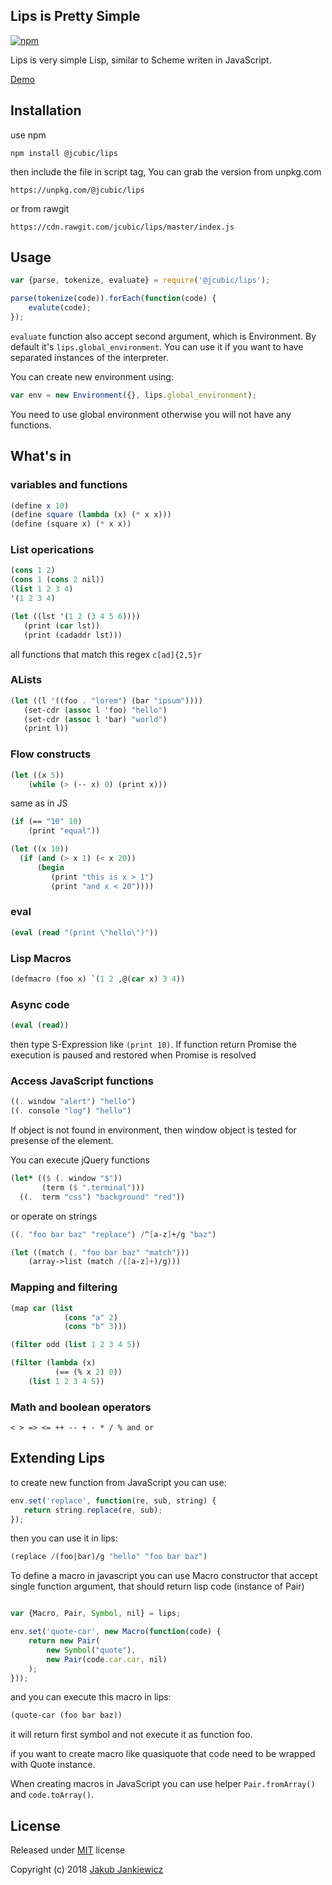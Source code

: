 ## Lips is Pretty Simple

[![npm](https://img.shields.io/badge/npm-0.1.0-blue.svg)](https://www.npmjs.com/package/@jcubic/lips)

Lips is very simple Lisp, similar to Scheme writen in JavaScript.

[Demo](https://codepen.io/jcubic/full/LQBaaV/)

## Installation

use npm

```
npm install @jcubic/lips
```

then include the file in script tag, You can grab the version from unpkg.com

```
https://unpkg.com/@jcubic/lips
```

or from rawgit

```
https://cdn.rawgit.com/jcubic/lips/master/index.js
```

## Usage

```javascript
var {parse, tokenize, evaluate} = require('@jcubic/lips');

parse(tokenize(code)).forEach(function(code) {
    evalute(code);
});
```

`evaluate` function also accept second argument, which is Environment.
By default it's `lips.global_environment`. You can use it if you want to
have separated instances of the interpreter.

You can create new environment using:

```javascript
var env = new Environment({}, lips.global_environment);
```

You need to use global environment otherwise you will not have any functions.

## What's in

### variables and functions

```scheme
(define x 10)
(define square (lambda (x) (* x x)))
(define (square x) (* x x))
```

### List operications

```scheme
(cons 1 2)
(cons 1 (cons 2 nil))
(list 1 2 3 4)
'(1 2 3 4)

(let ((lst '(1 2 (3 4 5 6))))
   (print (car lst))
   (print (cadaddr lst)))
```

all functions that match this regex `c[ad]{2,5}r`

### ALists

```scheme
(let ((l '((foo . "lorem") (bar "ipsum"))))
   (set-cdr (assoc l 'foo) "hello")
   (set-cdr (assoc l 'bar) "world")
   (print l))
```

### Flow constructs

```scheme
(let ((x 5))
    (while (> (-- x) 0) (print x)))
```

same as in JS

```scheme
(if (== "10" 10)
    (print "equal"))

(let ((x 10))
  (if (and (> x 1) (< x 20))
      (begin
         (print "this is x > 1")
         (print "and x < 20"))))
```

### eval

```scheme
(eval (read "(print \"hello\")"))
```

### Lisp Macros

```scheme
(defmacro (foo x) `(1 2 ,@(car x) 3 4))
```

### Async code

```scheme
(eval (read))
```

then type S-Expression like `(print 10)`. If function return Promise
the execution is paused and restored when Promise is resolved


### Access JavaScript functions

```scheme
((. window "alert") "hello")
((. console "log") "hello")
```

If object is not found in environment, then window object is tested for
presense of the element.

You can execute jQuery functions

```scheme
(let* (($ (. window "$"))
       (term ($ ".terminal")))
  ((.  term "css") "background" "red"))
```

or operate on strings

```scheme
((. "foo bar baz" "replace") /^[a-z]+/g "baz")

(let ((match (. "foo bar baz" "match")))
    (array->list (match /([a-z]+)/g)))
```

### Mapping and filtering

```scheme
(map car (list
            (cons "a" 2)
            (cons "b" 3)))

(filter odd (list 1 2 3 4 5))

(filter (lambda (x)
          (== (% x 2) 0))
    (list 1 2 3 4 5))
```

### Math and boolean operators

`< > => <= ++ -- + - * / % and or`

## Extending Lips

to create new function from JavaScript you can use:

```javascript
env.set('replace', function(re, sub, string) {
   return string.replace(re, sub);
});
```

then you can use it in lips:

```scheme
(replace /(foo|bar)/g "hello" "foo bar baz")
```

To define a macro in javascript you can use Macro constructor that accept
single function argument, that should return lisp code (instance of Pair)

```javascript

var {Macro, Pair, Symbol, nil} = lips;

env.set('quote-car', new Macro(function(code) {
    return new Pair(
        new Symbol("quote"),
        new Pair(code.car.car, nil)
    );
}));
```

and you can execute this macro in lips:

```scheme
(quote-car (foo bar baz))
```

it will return first symbol and not execute it as function foo.

if you want to create macro like quasiquote that code need to be wrapped with
Quote instance.

When creating macros in JavaScript you can use helper `Pair.fromArray()`
and `code.toArray()`.

## License

Released under [MIT](http://opensource.org/licenses/MIT) license

Copyright (c) 2018 [Jakub Jankiewicz](http://jcubic.pl/jakub-jankiewicz)
